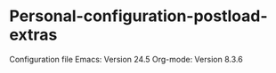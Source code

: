 # Personal-configuration-postload-extras
Configuration file
Emacs: Version 24.5 
Org-mode: Version 8.3.6
